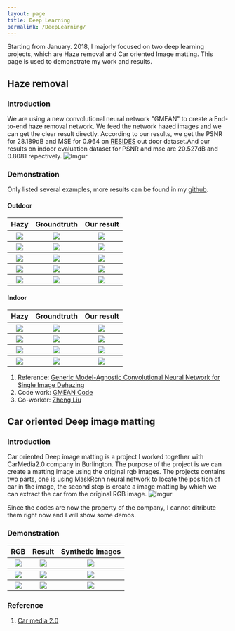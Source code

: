 ```yaml
---
layout: page
title: Deep Learning
permalink: /DeepLearning/
---
```

Starting from January. 2018, I majorly focused on two deep learning projects, which are Haze removal and Car oriented Image matting. This page is used to demonstrate my work and results.

## Haze removal
### Introduction
We are using a new convolutional neural network "GMEAN" to create a End-to-end haze removal network. We feed the network hazed images and we can get the clear result directly. According to our results, we get the PSNR for 28.189dB and MSE for 0.964 on [RESIDES](https://sites.google.com/view/reside-dehaze-datasets/reside-%CE%B2) out door dataset.And our results on indoor evaluation dataset for PSNR and mse are 20.527dB and 0.8081 repectively.
![Imgur](https://i.imgur.com/HfPpj6Q.png)

### Demonstration
Only listed several examples, more results can be found in my [github](https://github.com/Seanforfun/Deep-Learning/tree/master/DehazeNet/Results).
#### Outdoor
<table>
	<tr>
		<th>Hazy</th>
		<th>Groundtruth</th>
		<th>Our result</th>	
	</tr>
	<tr>
		<th><img src="https://i.imgur.com/8S6cpRe.jpg"/></th>		
		<th><img src="https://i.imgur.com/fUhQuld.png"/></th>
		<th><img src="https://i.imgur.com/jOLhygU.jpg"/></th>
	</tr>
	<tr>
		<th><img src="https://i.imgur.com/deNcv4O.jpg"/></th>		
		<th><img src="https://i.imgur.com/L66qRbw.png"/></th>
		<th><img src="https://i.imgur.com/miDdMgk.jpg"/></th>
	</tr>
	<tr>
		<th><img src="https://i.imgur.com/rFTGcVD.jpg"/></th>		
		<th><img src="https://i.imgur.com/aSmMOJE.png"/></th>
		<th><img src="https://i.imgur.com/r1YPHym.jpg"/></th>
	</tr>
	<tr>
		<th><img src="https://i.imgur.com/iBE5sGw.jpg"/></th>		
		<th><img src="https://i.imgur.com/u6HY6qE.png"/></th>
		<th><img src="https://i.imgur.com/x2Uu3Tc.jpg"/></th>
	</tr>
	<tr>
		<th><img src="https://i.imgur.com/cVtaJnm.jpg"/></th>		
		<th><img src="https://i.imgur.com/4QKZdHa.png"/></th>
		<th><img src="https://i.imgur.com/wQ6SmiQ.jpg"/></th>
	</tr>
</table>

#### Indoor
<table>
	<tr>
		<th>Hazy</th>
		<th>Groundtruth</th>
		<th>Our result</th>	
	</tr>
	<tr>
		<th><img src="https://i.imgur.com/81MUWBh.png"/></th>		
		<th><img src="https://i.imgur.com/bsqSWNC.png"/></th>
		<th><img src="https://i.imgur.com/pBhsVG8.jpg"/></th>
	</tr>
	<tr>
		<th><img src="https://i.imgur.com/UrDTN2G.png"/></th>		
		<th><img src="https://i.imgur.com/75yuyRw.png"/></th>
		<th><img src="https://i.imgur.com/Y7TbUOR.jpg"/></th>
	</tr>
	<tr>
		<th><img src="https://i.imgur.com/rx5jrpd.png"/></th>		
		<th><img src="https://i.imgur.com/7cPB8Wg.png"/></th>
		<th><img src="https://i.imgur.com/fFIwaMG.jpg"/></th>
	</tr>
	<tr>
		<th><img src="https://i.imgur.com/9bWE6zj.png"/></th>		
		<th><img src="https://i.imgur.com/fbAWMTg.png"/></th>
		<th><img src="https://i.imgur.com/r6GiyXj.jpg"/></th>
	</tr>	
</table>

1. Reference: [Generic Model-Agnostic Convolutional Neural Network for Single Image Dehazing](https://arxiv.org/abs/1810.02862)
2. Code work: [GMEAN Code](https://github.com/Seanforfun/Deep-Learning/tree/master/DehazeNet)
3. Co-worker: [Zheng Liu](https://github.com/MintcakeDotCom)

## Car oriented Deep image matting
### Introduction
Car oriented Deep image matting is a project I worked together with CarMedia2.0 company in Burlington. The purpose of the project is we can create a matting image using the original rgb images. The projects contains two parts, one is using MaskRcnn neural network to locate the position of car in the image, the second step is create a image matting by which we can extract the car from the original RGB image.
![Imgur](https://i.imgur.com/1h8wd0M.png)

Since the codes are now the property of the company, I cannot ditribute them right now and I will show some demos.
 
### Demonstration
<table>
	<tr>
		<th>RGB</th>
		<th>Result</th>
		<th>Synthetic images</th>	
	</tr>
	<tr>
		<th><img src="https://i.imgur.com/NkjvE1R.png"/></th>		
		<th><img src="https://i.imgur.com/AsIfjDY.png"/></th>
		<th><img src="https://i.imgur.com/Gt0g1BY.png"/></th>
	</tr>
	<tr>
		<th><img src="https://i.imgur.com/6pwUJ7e.png"/></th>		
		<th><img src="https://i.imgur.com/1c80v6C.png"/></th>
		<th><img src="https://i.imgur.com/eYHD8iu.png"/></th>
	</tr>
	<tr>
		<th><img src="https://i.imgur.com/o8dZuh7.png"/></th>		
		<th><img src="https://i.imgur.com/SJb4oTI.png"/></th>
		<th><img src="https://i.imgur.com/cNaFwB5.png"/></th>
	</tr>
</table>

### Reference
1. [Car media 2.0](http://www.carpics2p0.com/)